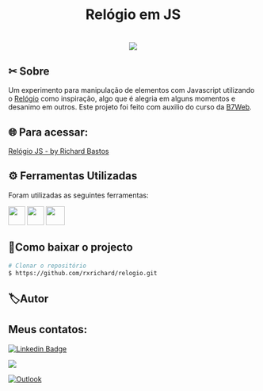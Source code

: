 
<h1 align="center">
    <p>Relógio em JS </p>
</h1>


<h1 align="center" >
    <img src="https://user-images.githubusercontent.com/33405812/127384875-f0d9750b-8fb4-4b83-9591-719d984b9fe5.png">
    
</h1>

## ✂ Sobre

Um experimento para manipulação de elementos com Javascript utilizando o  [Relógio](rxrichard.github.io/relogio) como inspiração, algo que é alegria em alguns momentos e desanimo em outros.
Este projeto foi feito com auxilio do curso da [B7Web](https://b7web.com.br/).

## 🌐 Para acessar: 

[Relógio JS -  by Richard Bastos](rxrichard.github.io/relogio)


## ⚙️ Ferramentas Utilizadas

Foram utilizadas as seguintes ferramentas:

<p class="row">
<img src="https://logodownload.org/wp-content/uploads/2016/10/html5-logo-8.png" width="34px" height='38px'> 
 <img src="https://upload.wikimedia.org/wikipedia/commons/6/6a/JavaScript-logo.png" width="34px" height='38px'> 
 <img src="https://cdn4.iconfinder.com/data/icons/social-media-logos-6/512/121-css3-512.png" width="38px" height="38px"> 
</>

## 📂Como baixar o projecto

```bash
# Clonar o repositório
$ https://github.com/rxrichard/relogio.git
````


## 🏷Autor
 
<h2>Meus contatos: </h2>

[![Linkedin Badge ](https://img.shields.io/badge/-LinkedIn-blue?style=for-the-badge&logo=Linkedin&logoColor=white&link=https://www.linkedin.com/in/rxrichard/) ](https://www.linkedin.com/in/rxrichard/)

<a href="https://api.whatsapp.com/send?phone=5511974490549" alt="WhatsApp">
  <img src="https://img.shields.io/badge/-whatsapp-25d366?style=for-the-badge&logo=whatsapp&logoColor=white&link=https://api.whatsapp.com/send?phone=5511974490549"/></a>

[![Outlook](https://img.shields.io/badge/-outlook-2196f3?style=for-the-badge&logo=outlook&logoColor=white&link=mailto:rxrichard@outlook.com.br)](mailto:rxrichard@outlook.com.br)



